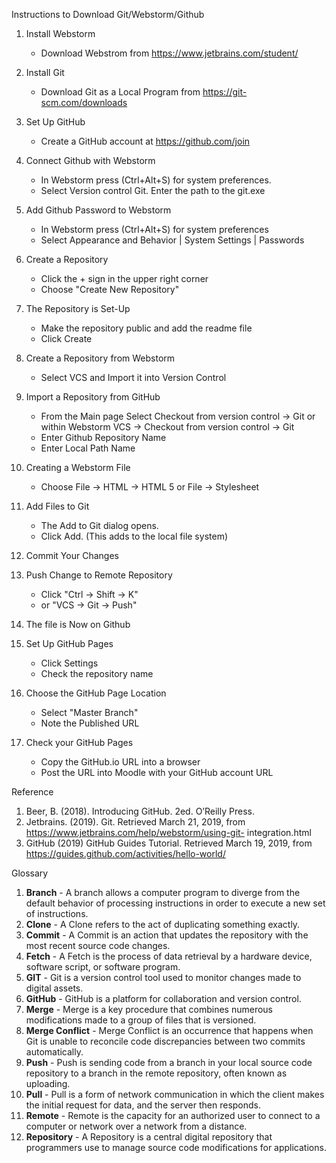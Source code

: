 Instructions to Download Git/Webstorm/Github

1) Install Webstorm
   - Download Webstrom from https://www.jetbrains.com/student/

2) Install Git 
   -  Download Git as a Local Program from https://git-scm.com/downloads

3) Set Up GitHub 
   - Create a GitHub account at https://github.com/join

4) Connect Github with Webstorm
   - In Webstorm press (Ctrl+Alt+S) for system preferences.
   - Select Version control Git. Enter the path to the git.exe
  
5) Add Github Password to Webstorm
   - In Webstorm press (Ctrl+Alt+S) for system preferences
   - Select Appearance and Behavior | System Settings | Passwords
  
6) Create a Repository
   - Click the + sign in the upper right corner
   - Choose "Create New Repository"
  
7) The Repository is Set-Up
   - Make the repository public and add the readme file
   - Click Create
  
8) Create a Repository from Webstorm
   - Select VCS and Import it into Version Control

9) Import a Repository from GitHub
    - From the Main page Select Checkout from version control -> Git or within Webstorm VCS -> Checkout from version control -> Git
    - Enter Github Repository Name
    - Enter Local Path Name
  
10) Creating a Webstorm File
    - Choose File -> HTML -> HTML 5 or File -> Stylesheet
  
11) Add Files to Git
    - The Add to Git dialog opens.
    - Click Add. (This adds to the local file system)
   
12) Commit Your Changes

13) Push Change to Remote Repository
    - Click "Ctrl -> Shift -> K"
    - or "VCS -> Git -> Push"
      
14) The file is Now on Github

15) Set Up GitHub Pages
    - Click Settings
    - Check the repository name
   
16) Choose the GitHub Page Location
    - Select "Master Branch"
    - Note the Published URL

17) Check your GitHub Pages
    - Copy the GitHub.io URL into a browser
    - Post the URL into Moodle with your GitHub account URL
   
Reference

1. Beer, B. (2018). Introducing GitHub. 2ed. O’Reilly Press.
2. Jetbrains. (2019). Git. Retrieved March 21, 2019, from
https://www.jetbrains.com/help/webstorm/using-git-
integration.html
3. GitHub (2019) GitHub Guides Tutorial. Retrieved March
19, 2019, from
https://guides.github.com/activities/hello-world/


Glossary

1) **Branch** - A branch allows a computer program to diverge from the default behavior of processing instructions in order to execute a new set of instructions.
2) **Clone** - A Clone refers to the act of duplicating something exactly.
3) **Commit** - A Commit is an action that updates the repository with the most recent source code changes.
4) **Fetch** - A Fetch is the process of data retrieval by a hardware device, software script, or software program.
5) **GIT** - Git is a version control tool used to monitor changes made to digital assets.
6) **GitHub** - GitHub is a platform for collaboration and version control.
7) **Merge** - Merge is a key procedure that combines numerous modifications made to a group of files that is versioned.
8) **Merge Conflict** - Merge Conflict is an occurrence that happens when Git is unable to reconcile code discrepancies between two commits automatically.
9) **Push** - Push is sending code from a branch in your local source code repository to a branch in the remote repository, often known as uploading.
10) **Pull** - Pull is a form of network communication in which the client makes the initial request for data, and the server then responds.
11) **Remote** - Remote is the capacity for an authorized user to connect to a computer or network over a network from a distance.
12) **Repository** - A Repository is a central digital repository that programmers use to manage source code modifications for applications.
